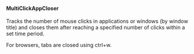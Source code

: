 #### MultiClickAppCloser

Tracks the number of mouse clicks in applications or windows (by window title) and closes them after reaching a specified number of clicks within a set time period.  

For browsers, tabs are closed using ctrl+w.
